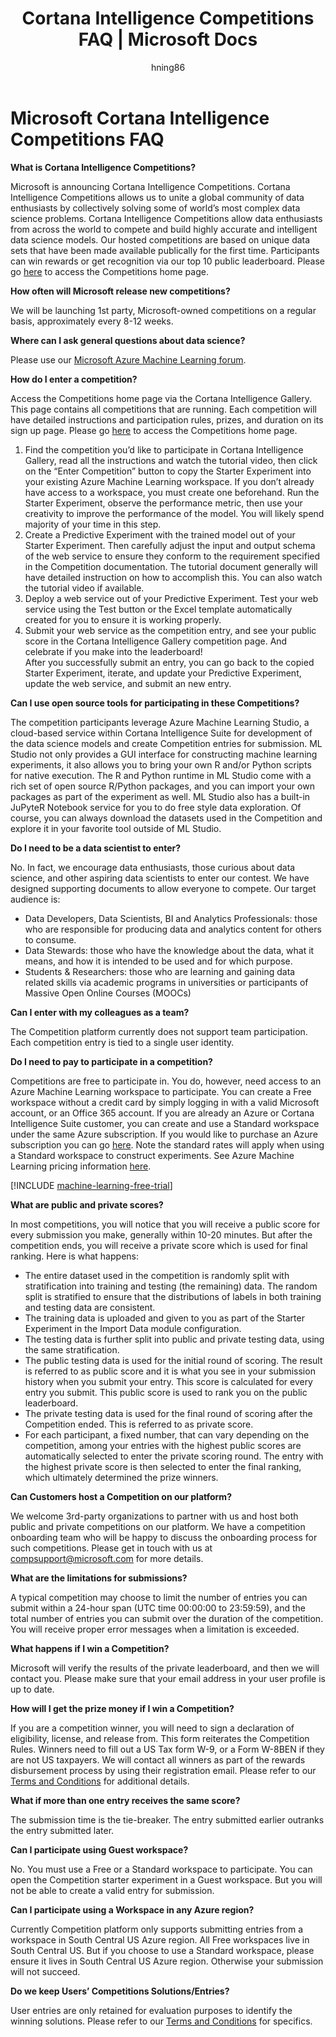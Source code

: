 ﻿---
title: Cortana Intelligence Competitions FAQ | Microsoft Docs
description: Frequently asked questions about Microsoft Cortana Intelligence Competitions.
services: machine-learning
documentationcenter: ''
author: hning86
manager: jhubbard
editor: cgronlun

ms.assetid: 9bac5154-a56c-4e78-9d67-34368b9d1624
ms.service: machine-learning
ms.workload: data-services
ms.tgt_pltfrm: na
ms.devlang: na
ms.topic: article
ms.date: 09/06/2016
ms.author: haining;garye

---
# Microsoft Cortana Intelligence Competitions FAQ
**What is Cortana Intelligence Competitions?**

Microsoft is announcing Cortana Intelligence Competitions. Cortana Intelligence Competitions allows us to unite a global community of data enthusiasts by collectively solving some of world’s most complex data science problems. Cortana Intelligence Competitions allow data enthusiasts from across the world to compete and build highly accurate and intelligent data science models. Our hosted competitions are based on unique data sets that have been made available publically for the first time. Participants can win rewards or get recognition via our top 10 public leaderboard. Please go [here](http://aka.ms/CIComp) to access the Competitions home page.

**How often will Microsoft release new competitions?**

We will be launching 1st party, Microsoft-owned competitions on a regular basis, approximately every 8-12 weeks. 

**Where can I ask general questions about data science?**

Please use our [Microsoft Azure Machine Learning
forum](https://social.msdn.microsoft.com/forums/azure/home?forum=MachineLearning).

**How do I enter a competition?**

Access the Competitions home page via the Cortana Intelligence Gallery. This page contains all competitions that are running. Each competition will have detailed instructions and participation rules, prizes, and duration on its sign up page. Please go [here](http://aka.ms/CIComp) to access the Competitions home page.  

1. Find the competition you’d like to participate in Cortana Intelligence Gallery, read all the instructions and watch the tutorial video, then click on the “Enter Competition” button to copy the Starter Experiment into your existing Azure Machine Learning workspace. If you don’t already have access to a workspace, you must create one beforehand. Run the Starter Experiment, observe the performance metric, then use your creativity to improve the performance of the model. You will likely spend majority of your time in this step.   
2. Create a Predictive Experiment with the trained model out of your Starter Experiment. Then carefully adjust the input and output schema of the web service to ensure they conform to the requirement specified in the Competition documentation. The tutorial document generally will have detailed instruction on how to accomplish this. You can also watch the tutorial video if available.   
3. Deploy a web service out of your Predictive Experiment. Test your web service using the Test button or the Excel template automatically created for you to ensure it is working properly.   
4. Submit your web service as the competition entry, and see your public score in the Cortana Intelligence Gallery competition page. And celebrate if you make into the leaderboard!  
   After you successfully submit an entry, you can go back to the copied Starter Experiment, iterate, and update your Predictive Experiment, update the web service, and submit an new entry.   

**Can I use open source tools for participating in these Competitions?**

The competition participants leverage Azure Machine Learning Studio, a cloud-based service within Cortana Intelligence Suite for development of the data science models and create Competition entries for submission. ML Studio not only provides a GUI interface for constructing machine learning experiments, it also allows you to bring your own R and/or Python scripts for native execution. The R and Python runtime in ML Studio come with a rich set of open source R/Python packages, and you can import your own packages as part of the experiment as well. ML Studio also has a built-in JuPyteR Notebook service for you to do free style data exploration. Of course, you can always download the datasets used in the Competition and explore it in your favorite tool outside of ML Studio. 

**Do I need to be a data scientist to enter?**

No. In fact, we encourage data enthusiasts, those curious about data science, and other aspiring data scientists to enter our contest. We have designed supporting documents to allow everyone to compete. Our target audience is:

* Data Developers, Data Scientists, BI and Analytics Professionals: those who are responsible for producing data and analytics content for others to consume.
* Data Stewards: those who have the knowledge about the data, what it means, and how it is intended to be used and for which purpose.
* Students & Researchers: those who are learning and gaining data related skills via academic programs in universities or participants of Massive Open Online Courses (MOOCs)

**Can I enter with my colleagues as a team?**

The Competition platform currently does not support team participation. Each competition entry is tied to a single user identity. 

**Do I need to pay to participate in a competition?**

Competitions are free to participate in. You do, however, need access to an Azure Machine Learning workspace to participate. You can create a Free workspace without a credit card by simply logging in with a valid Microsoft account, or an Office 365 account. If you are already an Azure or Cortana Intelligence Suite customer, you can create and use a Standard workspace under the same Azure subscription. If you would like to purchase an Azure subscription you can go [here](https://azure.microsoft.com/pricing). Note the standard rates will apply when using a Standard workspace to construct experiments. See Azure Machine Learning pricing information [here](https://azure.microsoft.com/pricing/details/machine-learning/). 

[!INCLUDE [machine-learning-free-trial](../../includes/machine-learning-free-trial.md)]

**What are public and private scores?**

In most competitions, you will notice that you will receive a public score for every submission you make, generally within 10-20 minutes. But after the competition ends, you will receive a private score which is used for final ranking. Here is what happens:

* The entire dataset used in the competition is randomly split with stratification into training and testing (the remaining) data. The random split is stratified to ensure that the distributions of labels in both training and testing data are consistent.
* The training data is uploaded and given to you as part of the Starter Experiment in the Import Data module configuration.
* The testing data is further split into public and private testing data, using the same stratification.
* The public testing data is used for the initial round of scoring. The result is referred to as public score and it is what you see in your submission history when you submit your entry. This score is calculated for every entry you submit. This public score is used to rank you on the public leaderboard.
* The private testing data is used for the final round of scoring after the Competition ended. This is referred to as private score. 
* For each participant, a fixed number, that can vary depending on the competition, among your entries with the highest public scores are automatically selected to enter the private scoring round. The entry with the highest private score is then selected to enter the final ranking, which ultimately determined the prize winners.  

**Can Customers host a Competition on our platform?**

We welcome 3rd-party organizations to partner with us and host both public and private competitions on our platform. We have a competition onboarding team who will be happy to discuss the onboarding process for such competitions.  Please get in touch with us at [compsupport@microsoft.com](mailto:compsupport@microsoft.com) for more details. 

**What are the limitations for submissions?**

A typical competition may choose to limit the number of entries you can submit within a 24-hour span (UTC time 00:00:00 to 23:59:59), and the total number of entries you can submit over the duration of the competition. You will receive proper error messages when a limitation is exceeded. 

**What happens if I win a Competition?**

Microsoft will verify the results of the private leaderboard, and then we will contact you. Please make sure that your email address in your user profile is up to date.

**How will I get the prize money if I win a Competition?**

If you are a competition winner, you will need to sign a declaration of eligibility, license, and release from. This form reiterates the Competition Rules. Winners need to fill out a US Tax form W-9, or a Form W-8BEN if they are not US taxpayers. We will contact all winners as part of the rewards disbursement process by using their registration email. Please refer to our [Terms and Conditions](http://aka.ms/comptermsandconditions) for additional details.

**What if more than one entry receives the same score?**

The submission time is the tie-breaker. The entry submitted earlier outranks the entry submitted later.

**Can I participate using Guest workspace?**

No. You must use a Free or a Standard workspace to participate. You can open the Competition starter experiment in a Guest workspace. But you will not be able to create a valid entry for submission. 

**Can I participate using a Workspace in any Azure region?**

Currently Competition platform only supports submitting entries from a workspace in South Central US Azure region. All Free workspaces live in South Central US. But if you choose to use a Standard workspace, please ensure it lives in South Central US Azure region. Otherwise your submission will not succeed. 

**Do we keep Users’ Competitions Solutions/Entries?**

User entries are only retained for evaluation purposes to identify the winning solutions. Please refer to our [Terms and Conditions](http://aka.ms/comptermsandconditions) for specifics.

